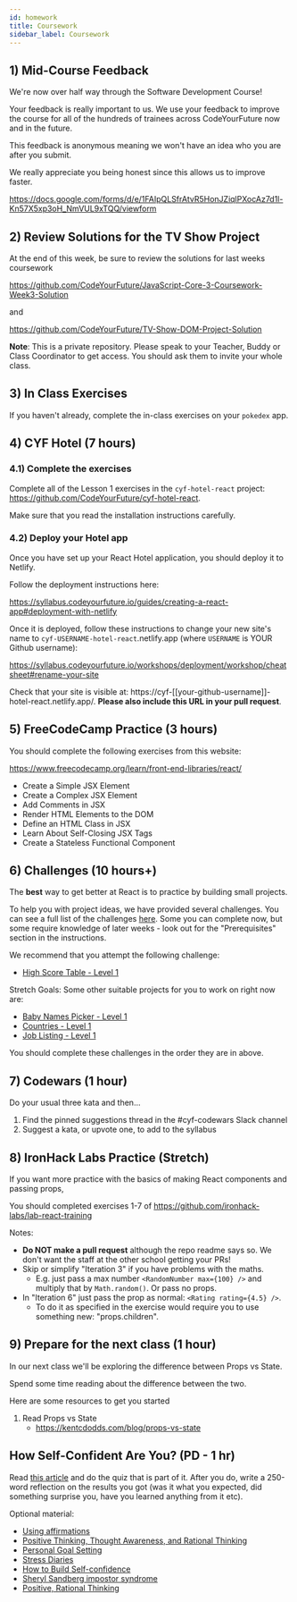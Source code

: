 ```yaml
---
id: homework
title: Coursework
sidebar_label: Coursework
---
```


## 1) Mid-Course Feedback

We're now over half way through the Software Development Course!

Your feedback is really important to us. We use your feedback to improve the course for all of the hundreds of trainees across CodeYourFuture now and in the future.

This feedback is anonymous meaning we won't have an idea who you are after you submit.

We really appreciate you being honest since this allows us to improve faster.

https://docs.google.com/forms/d/e/1FAIpQLSfrAtvR5HonJZiqlPXocAz7d1l-Kn57X5xp3oH_NmVUL9xTQQ/viewform

## 2) Review Solutions for the TV Show Project

At the end of this week, be sure to review the solutions for last weeks coursework

https://github.com/CodeYourFuture/JavaScript-Core-3-Coursework-Week3-Solution

and

https://github.com/CodeYourFuture/TV-Show-DOM-Project-Solution

**Note**: This is a private repository. Please speak to your Teacher, Buddy or Class Coordinator to get access. You should ask them to invite your whole class.

## 3) In Class Exercises

If you haven't already, complete the in-class exercises on your `pokedex` app.

## 4) CYF Hotel (7 hours)

### 4.1) Complete the exercises

Complete all of the Lesson 1 exercises in the `cyf-hotel-react` project: https://github.com/CodeYourFuture/cyf-hotel-react.

Make sure that you read the installation instructions carefully.

### 4.2) Deploy your Hotel app

Once you have set up your React Hotel application, you should deploy it to Netlify.

Follow the deployment instructions here:

https://syllabus.codeyourfuture.io/guides/creating-a-react-app#deployment-with-netlify

Once it is deployed, follow these instructions to change your new site's name to `cyf-USERNAME-hotel-react`.netlify.app (where `USERNAME` is YOUR Github username):

https://syllabus.codeyourfuture.io/workshops/deployment/workshop/cheatsheet#rename-your-site

Check that your site is visible at: https://cyf-[[your-github-username]]-hotel-react.netlify.app/. **Please also include this URL in your pull request**.

## 5) FreeCodeCamp Practice (3 hours)

You should complete the following exercises from this website:

https://www.freecodecamp.org/learn/front-end-libraries/react/

- Create a Simple JSX Element
- Create a Complex JSX Element
- Add Comments in JSX
- Render HTML Elements to the DOM
- Define an HTML Class in JSX
- Learn About Self-Closing JSX Tags
- Create a Stateless Functional Component

## 6) Challenges (10 hours+)

The **best** way to get better at React is to practice by building small projects.

To help you with project ideas, we have provided several challenges. You can see a full list of the challenges [here](https://github.com/CodeYourFuture/cyf-react-challenges/). Some you can complete now, but some require knowledge of later weeks - look out for the "Prerequisites" section in the instructions.

We recommend that you attempt the following challenge:

- [High Score Table - Level 1](https://github.com/CodeYourFuture/cyf-react-challenges/tree/master/challenge-high-score-tables)

Stretch Goals: Some other suitable projects for you to work on right now are:

- [Baby Names Picker - Level 1](https://github.com/CodeYourFuture/cyf-react-challenges/tree/master/challenge-baby-name-picker)
- [Countries - Level 1](https://github.com/CodeYourFuture/cyf-react-challenges/tree/master/challenge-countries)
- [Job Listing - Level 1](https://github.com/CodeYourFuture/cyf-react-challenges/tree/master/challenge-job-listing)

You should complete these challenges in the order they are in above.

## 7) Codewars (1 hour)

Do your usual three kata and then...

1. Find the pinned suggestions thread in the #cyf-codewars Slack channel
2. Suggest a kata, or upvote one, to add to the syllabus

## 8) IronHack Labs Practice (Stretch)

If you want more practice with the basics of making React components and passing props,

You should completed exercises 1-7 of https://github.com/ironhack-labs/lab-react-training

Notes:

- **Do NOT make a pull request** although the repo readme says so. We don't want the staff at the other school getting your PRs!
- Skip or simplify "Iteration 3" if you have problems with the maths.
  - E.g. just pass a max number `<RandomNumber max={100} />` and multiply that by `Math.random()`. Or pass no props.
- In "Iteration 6" just pass the prop as normal: `<Rating rating={4.5} />`.
  - To do it as specified in the exercise would require you to use something new: "props.children".

## 9) Prepare for the next class (1 hour)

In our next class we'll be exploring the difference between Props vs State.

Spend some time reading about the difference between the two.

Here are some resources to get you started

1. Read Props vs State
   - https://kentcdodds.com/blog/props-vs-state


##  How Self-Confident Are You? (PD - 1 hr)

Read [this article](https://www.mindtools.com/ahqz3nl/how-self-confident-are-you) and do the quiz that is part of it. After you do, write a 250-word reflection on the results you got (was it what you expected, did something surprise you, have you learned anything from it etc).

Optional material: 
- [Using affirmations](https://www.mindtools.com/air49f4/using-affirmations)
- [Positive Thinking, Thought Awareness, and Rational Thinking](https://www.mindtools.com/au3crwx/positive-thinking-thought-awareness-and-rational-thinking)
- [Personal Goal Setting](https://www.mindtools.com/au3crwx/positive-thinking-thought-awareness-and-rational-thinking)
- [Stress Diaries](https://www.mindtools.com/ag3ueu7/stress-diaries)
- [How to Build Self-confidence](https://www.mindtools.com/ap5omwt/how-to-build-self-confidence)
- [Sheryl Sandberg impostor syndrome](https://www.youtube.com/watch?v=DNikR2GQwVg&t=39s)
- [Positive, Rational Thinking](https://www.youtube.com/watch?v=KjDfnUaFKCE)
